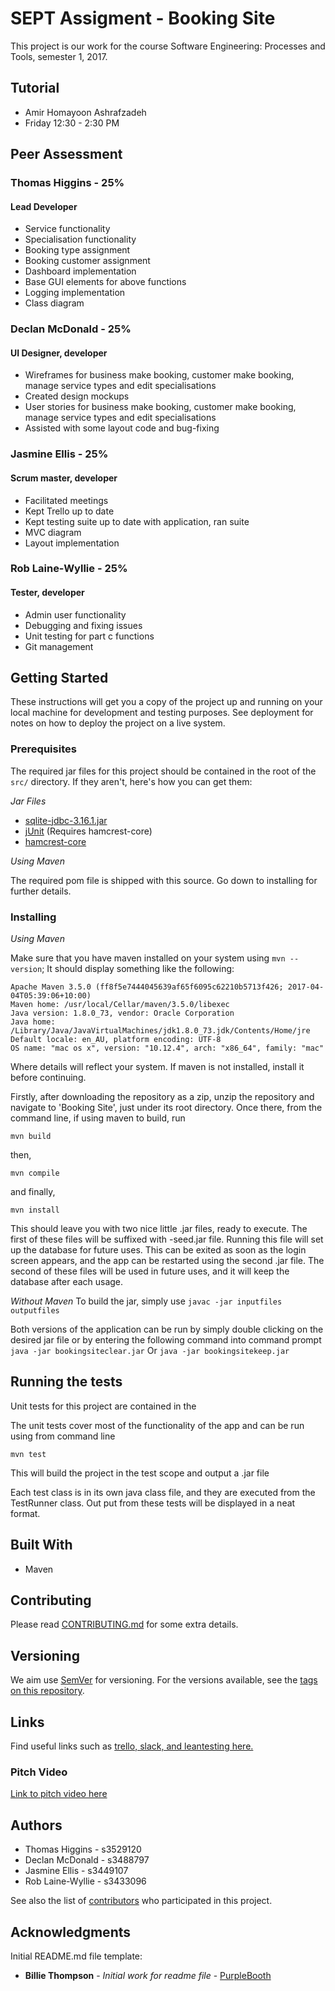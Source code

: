 # SEPT Assigment - Booking Site

This project is our work for the course Software Engineering: Processes and Tools, semester 1, 2017.

## Tutorial
- Amir Homayoon Ashrafzadeh
- Friday 12:30 - 2:30 PM

## Peer Assessment

### Thomas Higgins - 25%
#### Lead Developer
- Service functionality
- Specialisation functionality
- Booking type assignment
- Booking customer assignment
- Dashboard implementation
- Base GUI elements for above functions
- Logging implementation
- Class diagram

### Declan McDonald - 25%
#### UI Designer, developer
- Wireframes for business make booking, customer make booking, manage service types and edit specialisations
- Created design mockups
- User stories for business make booking, customer make booking, manage service types and edit specialisations
- Assisted with some layout code and bug-fixing

### Jasmine Ellis - 25%
#### Scrum master, developer
- Facilitated meetings
- Kept Trello up to date
- Kept testing suite up to date with application, ran suite
- MVC diagram
- Layout implementation

### Rob Laine-Wyllie - 25%
#### Tester, developer
- Admin user functionality
- Debugging and fixing issues
- Unit testing for part c functions
- Git management

## Getting Started

These instructions will get you a copy of the project up and running on your local machine for development and testing purposes. See deployment for notes on how to deploy the project on a live system.

### Prerequisites

The required jar files for this project should be contained in the root of the ```src/``` directory. If they aren't, here's how you can get them:

_Jar Files_

* [sqlite-jdbc-3.16.1.jar](https://bitbucket.org/xerial/sqlite-jdbc/downloads/sqlite-jdbc-3.16.1.jar)
* [jUnit](https://github.com/junit-team/junit4/wiki/Download-and-Install) 
    (Requires hamcrest-core)
* [hamcrest-core](http://search.maven.org/remotecontent?filepath=org/hamcrest/hamcrest-core/1.3/hamcrest-core-1.3.jar)

_Using Maven_

The required pom file is shipped with this source. Go down to installing for further details.

### Installing
_Using Maven_

Make sure that you have maven installed on your system using ```mvn --version```; It should display something like the following: 
```
Apache Maven 3.5.0 (ff8f5e7444045639af65f6095c62210b5713f426; 2017-04-04T05:39:06+10:00)
Maven home: /usr/local/Cellar/maven/3.5.0/libexec
Java version: 1.8.0_73, vendor: Oracle Corporation
Java home: /Library/Java/JavaVirtualMachines/jdk1.8.0_73.jdk/Contents/Home/jre
Default locale: en_AU, platform encoding: UTF-8
OS name: "mac os x", version: "10.12.4", arch: "x86_64", family: "mac"
``` 

Where details will reflect your system. If maven is not installed, install it before continuing.

Firstly, after downloading the repository as a zip, unzip the repository and navigate to 'Booking Site', just under its root directory.
Once there, from the command line, if using maven to build, run
```
mvn build
```
then,
```
mvn compile
```
and finally,
```
mvn install
```
This should leave you with two nice little .jar files, ready to execute. The first of these files will be suffixed with -seed.jar file. Running this file will set up the database for future uses. This can be exited as soon as the login screen appears, and the app can be restarted using the second .jar file. The second of these files will be used in future uses, and it will keep the database after each usage. 

_Without Maven_
To build the jar, simply use 
``` javac -jar inputfiles outputfiles ```

Both versions of the application can be run by simply double clicking on the desired jar file or by entering the following command into command prompt
```java -jar bookingsiteclear.jar```
Or
```java -jar bookingsitekeep.jar```

## Running the tests
Unit tests for this project are contained in the 

The unit tests cover most of the functionality of the app and can be run using from command line
```
mvn test
```
This will build the project in the test scope and output a .jar file

Each test class is in its own java class file, and they are executed from the TestRunner class. Out put from these tests will be displayed in a neat format.

## Built With
* Maven

## Contributing

Please read [CONTRIBUTING.md](https://github.com/s3529120/septsem12017/CONTRIBUTING.md) for some extra details.

## Versioning

We aim use [SemVer](http://semver.org/) for versioning. For the versions available, see the [tags on this repository](https://github.com/s3529120/septsem12017/tags). 

## Links

Find useful links such as [trello, slack, and leantesting here.](https://github.com/s3529120/URLs.md)

### Pitch Video
[Link to pitch video here](https://vimeo.com/219203264)

## Authors

* Thomas Higgins - s3529120
* Declan McDonald - s3488797
* Jasmine Ellis - s3449107
* Rob Laine-Wyllie - s3433096

See also the list of [contributors](https://github.com/s3529120/septsem12017/graphs/contributors) who participated in this project.

## Acknowledgments

Initial README.md file template: 
* **Billie Thompson** - *Initial work for readme file* - [PurpleBooth](https://github.com/PurpleBooth)

